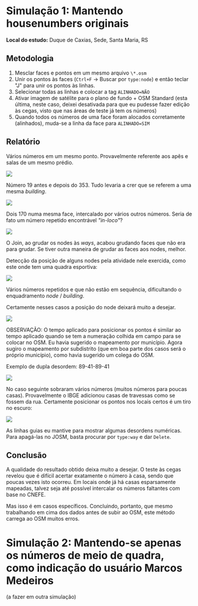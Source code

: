 Simulação 1: Mantendo housenumbers originais
============================================

**Local do estudo:** Duque de Caxias, Sede, Santa Maria, RS

Metodologia
-----------

1. Mesclar faces e pontos em um mesmo arquivo `\*.osm`
2. Unir os pontos às faces (`Ctrl+F` → Buscar por `type:node`) e então teclar "J" para unir os pontos às linhas.
3. Selecionar todas as linhas e colocar a tag `ALINHADO=NÃO`
4. Ativar imagem de satélite para o plano de fundo + OSM Standard (esta última, neste caso, deixei desativada para que eu pudesse fazer edição às cegas, visto que nas áreas de teste já tem os números)
5. Quando todos os números de uma face foram alocados corretamente (alinhados), muda-se a linha da face para `ALINHADO=SIM`

Relatório
---------

Vários números em um mesmo ponto. Provavelmente referente aos apês e salas de um mesmo prédio.

![](Pictures/10000201000001780000014CC7F86042F1A9BD53.png)

Número 19 antes e depois do 353. Tudo levaria a crer que se referem a uma mesma _building_.

![](Pictures/10000201000001830000017888D26AE916500994.png)

Dois 170 numa mesma face, intercalado por vários outros números. Seria de fato um número repetido encontrável _"in-loco"_?

![](Pictures/10000201000001920000019B85C53569B8B6A37F.png)

O Join, ao grudar os nodes às _ways_, acabou grudando faces que não era para grudar. Se tiver outra maneira de grudar as faces aos nodes, melhor.

Detecção da posição de alguns nodes pela atividade nele exercida, como este onde tem uma quadra esportiva:

![](Pictures/100002010000022E0000023F368C6AEDAB6303BB.png)

Vários números repetidos e que não estão em sequência, dificultando o enquadramento _node_ / _building_.

Certamente nesses casos a posição do node deixará muito a desejar.

![](Pictures/10000201000001C7000001E8C8FBD78DE6FD551A.png)

OBSERVAÇÃO: O tempo aplicado para posicionar os pontos é similar ao tempo aplicado quando se tem a numeração colhida em campo para se colocar no OSM. Eu havia sugerido o mapeamento por município. Agora sugiro o mapeamento por subdistrito (que em boa parte dos casos será o próprio município), como havia sugerido um colega do OSM.

Exemplo de dupla desordem: 89-41-89-41

![](Pictures/100002010000024F00000167BA85164D3289F8E3.png)

No caso seguinte sobraram vários números (muitos números para poucas casas). Provavelmente o IBGE adicionou casas de travessas como se fossem da rua. Certamente posicionar os pontos nos locais certos é um tiro no escuro:

![](Pictures/1000020100000229000001E7E4C9A1EEE12E035B.png)

As linhas guias eu mantive para mostrar algumas desordens numéricas. Para apagá-las no JOSM, basta procurar por `type:way` e dar `Delete`.

Conclusão
---------

A qualidade do resultado obtido deixa muito a desejar. O teste às cegas revelou que é difícil acertar exatamente o número à casa, sendo que poucas vezes isto ocorreu. Em locais onde já há casas esparsamente mapeadas, talvez seja até possível intercalar os números faltantes com base no CNEFE.

Mas isso é em casos específicos. Concluindo, portanto, que mesmo trabalhando em cima dos dados antes de subir ao OSM, este método carrega ao OSM muitos erros.

Simulação 2: Mantendo-se apenas os números de meio de quadra, como indicação do usuário Marcos Medeiros
=======================================================================================================

(a fazer em outra simulação)
